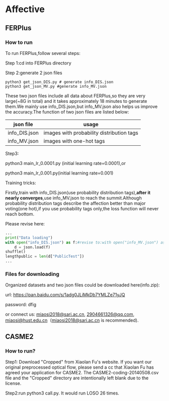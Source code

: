 # Affective

## FERPlus

### How to run

To run FERPlus,follow several steps:

Step 1:cd into FERPlus directory

Step 2:generate 2 json files

```shell
python3 get_json_DIS.py # generate info_DIS.json
python3 get_json_MV.py #generate info_MV.json
```

These two json files include all data about FERPlus,so they are very large(~8G in total) and it takes approximately 18 minutes to generate them.We mainly use info_DIS.json,but info_MV.json also helps us improve the accuracy.The function of two json files are listed below:

| json file     | usage                                     |
| ------------- | ----------------------------------------- |
| info_DIS.json | images with probability distribution tags |
| info_MV.json  | images with one-hot tags                  |

Step3:

python3 main_lr_0.0001.py   (initial learning rate=0.0001),or

python3 main_lr_0.001.py(initial learning rate=0.001)

Training tricks:

Firstly,train with info_DIS.json(use probability distribution tags),**after it nearly converges**,use info_MV.json to reach the summit.Although probability distribution tags describe the affection better than major voting(one hot),if you use probability tags only,the loss function will never reach bottom.

Please revise here:

```python
...
print("Data loading")
with open("info_DIS.json") as f:#revise to:with open("info_MV.json") as f:
    d = json.load(f)
shuffle()
lengthpublic = len(d["PublicTest"])
...
```

### Files for downloading

Organized datasets and two json files could be downloaded here(info.zip):

url: https://pan.baidu.com/s/1adg0JLiMkDb7YMLZe71yJQ

password: dfig

or connect us: miaosi2018@sari.ac.cn,  2904661326@qq.com,  miaosi@hust.edu.cn（miaosi2018@sari.ac.cn is recommended).





## CASME2

### How to run?

Step1: Download "Cropped" from Xiaolan Fu's website. If you want our original preprocessed optical flow, please send a cc that Xiaolan Fu has agreed your application for CASME2. The CASME2-coding-20140508.csv file and the "Cropped" directory are intentionally left blank due to the license.

Step2:run python3 call.py. It would run LOSO 26 times.

